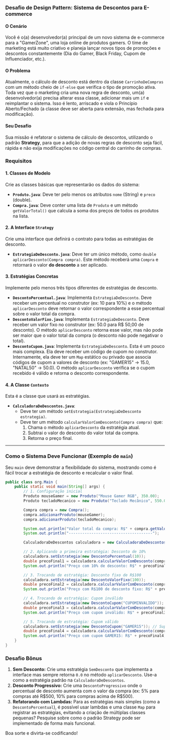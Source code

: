 ### **Desafio de Design Pattern: Sistema de Descontos para E-commerce**

#### O Cenário

Você é o(a) desenvolvedor(a) principal de um novo sistema de e-commerce para a "GamerZone", uma loja online de produtos gamers. O time de marketing está muito criativo e planeja lançar novos tipos de promoções e descontos constantemente (Dia do Gamer, Black Friday, Cupom de Influenciador, etc.).

#### O Problema

Atualmente, o cálculo de desconto está dentro da classe `CarrinhoDeCompras` com um método cheio de `if-else` que verifica o tipo de promoção ativa. Toda vez que o marketing cria uma nova regra de desconto, um(a) desenvolvedor(a) precisa alterar essa classe, adicionar mais um `if` e reimplantar o sistema. Isso é lento, arriscado e viola o Princípio Aberto/Fechado (a classe deve ser aberta para extensão, mas fechada para modificação).

#### Seu Desafio

Sua missão é refatorar o sistema de cálculo de descontos, utilizando o padrão **Strategy**, para que a adição de novas regras de desconto seja fácil, rápida e não exija modificações no código central do carrinho de compras.

### Requisitos

#### 1. Classes de Modelo
Crie as classes básicas que representarão os dados do sistema:

- **`Produto.java`**: Deve ter pelo menos os atributos `nome` (String) e `preco` (double).
- **`Compra.java`**: Deve conter uma lista de `Produto` e um método `getValorTotal()` que calcula a soma dos preços de todos os produtos na lista.

#### 2. A Interface `Strategy`
Crie uma interface que definirá o contrato para todas as estratégias de desconto.

- **`EstrategiaDeDesconto.java`**: Deve ter um único método, como `double aplicarDesconto(Compra compra)`. Este método receberá uma `Compra` e retornará o valor **do desconto** a ser aplicado.

#### 3. Estratégias Concretas
Implemente pelo menos três tipos diferentes de estratégias de desconto.

- **`DescontoPercentual.java`**: Implementa `EstrategiaDeDesconto`. Deve receber um percentual no construtor (ex: 10 para 10%) e o método `aplicarDesconto` deve retornar o valor correspondente a esse percentual sobre o valor total da compra.
- **`DescontoValorFixo.java`**: Implementa `EstrategiaDeDesconto`. Deve receber um valor fixo no construtor (ex: 50.0 para R$ 50,00 de desconto). O método `aplicarDesconto` retorna esse valor, mas não pode ser maior que o valor total da compra (o desconto não pode negativar o total).
- **`DescontoCupom.java`**: Implementa `EstrategiaDeDesconto`. Esta é um pouco mais complexa. Ela deve receber um código de cupom no construtor. Internamente, ela deve ter um `Map` estático ou privado que associa códigos de cupom a valores de desconto (ex: "GAMER15" -> 15.0, "NATAL50" -> 50.0). O método `aplicarDesconto` verifica se o cupom recebido é válido e retorna o desconto correspondente.

#### 4. A Classe `Contexto`
Esta é a classe que usará as estratégias.

- **`CalculadoraDeDescontos.java`**:
  - Deve ter um método `setEstrategia(EstrategiaDeDesconto estrategia)`.
  - Deve ter um método `calcularValorComDesconto(Compra compra)` que:
    1. Chama o método `aplicarDesconto` da estratégia atual.
    2. Subtrai o valor do desconto do valor total da compra.
    3. Retorna o preço final.

---

### Como o Sistema Deve Funcionar (Exemplo de `main`)

Seu `main` deve demonstrar a flexibilidade do sistema, mostrando como é fácil trocar a estratégia de desconto e recalcular o valor final.

```java
public class org.Main {
    public static void main(String[] args) {
        // 1. Configuração inicial
        Produto mouseGamer = new Produto("Mouse Gamer RGB", 350.00);
        Produto tecladoMecanico = new Produto("Teclado Mecânico", 550.00);

        Compra compra = new Compra();
        compra.adicionarProduto(mouseGamer);
        compra.adicionarProduto(tecladoMecanico);

        System.out.println("Valor total da compra: R$" + compra.getValorTotal()); // Deve ser 900.0
        System.out.println("-------------------------------------");

        CalculadoraDeDescontos calculadora = new CalculadoraDeDescontos();

        // 2. Aplicando a primeira estratégia: Desconto de 10%
        calculadora.setEstrategia(new DescontoPercentual(10));
        double precoFinal1 = calculadora.calcularValorComDesconto(compra);
        System.out.println("Preço com 10% de desconto: R$" + precoFinal1); // Deve ser 810.0

        // 3. Trocando de estratégia: Desconto fixo de R$100
        calculadora.setEstrategia(new DescontoValorFixo(100));
        double precoFinal2 = calculadora.calcularValorComDesconto(compra);
        System.out.println("Preço com R$100 de desconto fixo: R$" + precoFinal2); // Deve ser 800.0

        // 4. Trocando de estratégia: Cupom inválido
        calculadora.setEstrategia(new DescontoCupom("CUPOMINVALIDO"));
        double precoFinal3 = calculadora.calcularValorComDesconto(compra);
        System.out.println("Preço com cupom inválido: R$" + precoFinal3); // Deve ser 900.0

        // 5. Trocando de estratégia: Cupom válido
        calculadora.setEstrategia(new DescontoCupom("GAMER15")); // Supondo que GAMER15 dá R$15 de desconto
        double precoFinal4 = calculadora.calcularValorComDesconto(compra);
        System.out.println("Preço com cupom GAMER15: R$" + precoFinal4); // Deve ser 885.0
    }
}
```

### Desafio Bônus

1.  **Sem Desconto:** Crie uma estratégia `SemDesconto` que implementa a interface mas sempre retorna `0.0` no método `aplicarDesconto`. Use-a como a estratégia padrão na `CalculadoraDeDescontos`.
2.  **Desconto Progressivo:** Crie uma `DescontoProgressivo` onde o percentual de desconto aumenta com o valor da compra (ex: 5% para compras até R\$500, 10% para compras acima de R\$500).
3.  **Refatorando com Lambdas:** Para as estratégias mais simples (como a `DescontoPercentual`), é possível usar lambdas e uma classe `Map` para registrar as estratégias, evitando a criação de múltiplas classes pequenas? Pesquise sobre como o padrão Strategy pode ser implementado de forma mais funcional.

Boa sorte e divirta-se codificando!